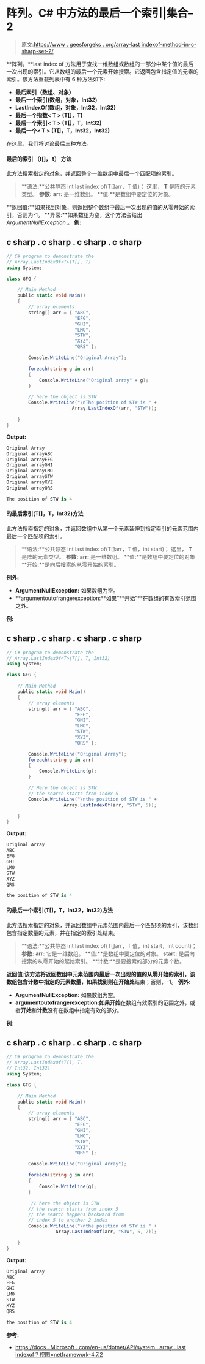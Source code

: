 # 阵列。C# 中方法的最后一个索引|集合–2

> 原文:[https://www . geesforgeks . org/array-last indexof-method-in-c-sharp-set-2/](https://www.geeksforgeeks.org/array-lastindexof-method-in-c-sharp-set-2/)

**阵列。**last index of 方法用于查找一维数组或数组的一部分中某个值的最后一次出现的索引。它从数组的最后一个元素开始搜索。它返回包含指定值的元素的索引。该方法重载列表中有 6 种方法如下:

*   **最后索引（数组、对象）**
*   **最后一个索引(数组，对象，Int32)**
*   **LastIndexOf(数组，对象，Int32，Int32)**
*   **最后一个指数< T > (T[]，T)**
*   **最后一个索引< T > (T[]，T，Int32)**
*   **最后一个< T > (T[]，T，Int32，Int32)**

在这里，我们将讨论最后三种方法。

#### 最后的索引 <t>（t[]， t） 方法</t>

此方法搜索指定的对象，并返回整个一维数组中最后一个匹配项的索引。

> **语法:**公共静态 int last index of<T>(T[]arr，T 值)；
> 这里， **T** 是阵的元素类型。
> **参数:**
> **arr:** 是一维数组。
> **值:**是数组中要定位的对象。

**返回值:**如果找到对象，则返回整个数组中最后一次出现的值的从零开始的索引，否则为-1。
**异常:**如果数组为空，这个方法会给出 *ArgumentNullException* 。
**例:**

## c sharp . c sharp . c sharp . c sharp

```cs
// C# program to demonstrate the
// Array.LastIndexOf<T>(T[], T)
using System;

class GFG {

    // Main Method
    public static void Main()
    {
        // array elements
        string[] arr = { "ABC",
                         "EFG",
                         "GHI",
                         "LMO",
                         "STW",
                         "XYZ",
                         "QRS" };

        Console.WriteLine("Original Array");

        foreach(string g in arr)
        {
            Console.WriteLine("Original array" + g);
        }

        // here the object is STW
        Console.WriteLine("\nThe position of STW is " +
                        Array.LastIndexOf(arr, "STW"));

    }
}
```

**Output:** 

```cs
Original Array
Original arrayABC
Original arrayEFG
Original arrayGHI
Original arrayLMO
Original arraySTW
Original arrayXYZ
Original arrayQRS

The position of STW is 4
```

#### <t>的最后索引(T[]，T，Int32)方法</t>

此方法搜索指定的对象，并返回数组中从第一个元素延伸到指定索引的元素范围内最后一个匹配项的索引。

> **语法:**公共静态 int last index of<T>(T[]arr，T 值，int start)；
> 这里， **T** 是阵的元素类型。
> **参数:**
> **arr:** 是一维数组。
> **值:**是数组中要定位的对象
> **开始:**是向后搜索的从零开始的索引。

**例外:**

*   **ArgumentNullException:** 如果数组为空。
*   **argumentoutofrangerexception:**如果“**开始”**在数组的有效索引范围之外。

**例:**

## c sharp . c sharp . c sharp . c sharp

```cs
// C# program to demonstrate the
// Array.LastIndexOf<T>(T[], T, Int32)
using System;

class GFG {

    // Main Method
    public static void Main()
    {
        // array elements
        string[] arr = { "ABC",
                         "EFG",
                         "GHI",
                         "LMO",
                         "STW",
                         "XYZ",
                         "QRS" };

        Console.WriteLine("Original Array");
        foreach(string g in arr)
        {
            Console.WriteLine(g);
        }

        // Here the object is STW
        // the search starts from index 5
        Console.WriteLine("\nthe position of STW is " +
                     Array.LastIndexOf(arr, "STW", 5));

    }
}
```

**Output:** 

```cs
Original Array
ABC
EFG
GHI
LMO
STW
XYZ
QRS

the position of STW is 4
```

#### <t>的最后一个索引(T[]，T，Int32，Int32)方法</t>

此方法搜索指定的对象，并返回数组中元素范围内最后一个匹配项的索引，该数组包含指定数量的元素，并在指定的索引处结束。

> **语法:**公共静态 int last index of<T>(T[]arr，T 值，int start，int count)；
> **参数:**
> **arr:** 它是一维数组。
> **值:**是数组中要定位的对象。
> **start:** 是后向搜索的从零开始的起始索引。
> **计数:**是要搜索的部分的元素个数。

**返回值:**该方法将返回数组中元素范围内最后一次出现的值的从零开始的索引，该数组包含计数中指定的元素数量，如果找到则在**开始处**结束；否则，-1。
**例外:**

*   **ArgumentNullException:** 如果数组为空。
*   **argumentoutofrangerexception:**如果**开始**在数组有效索引的范围之外，或者**开始**和**计数**没有在数组中指定有效的部分。

**例:**

## c sharp . c sharp . c sharp . c sharp

```cs
// C# program to demonstrate the
// Array.LastIndexOf(T[], T,
// Int32, Int32)
using System;

class GFG {

    // Main Method
    public static void Main()
    {
        // array elements
        string[] arr = { "ABC",
                         "EFG",
                         "GHI",
                         "LMO",
                         "STW",
                         "XYZ",
                         "QRS" };

        Console.WriteLine("Original Array");

        foreach(string g in arr)
        {
            Console.WriteLine(g);
        }

         // here the object is STW
        // the search starts from index 5
        // the search happens backward from
        // index 5 to another 2 index
        Console.WriteLine("\nthe position of STW is " +
                  Array.LastIndexOf(arr, "STW", 5, 2));

    }
}
```

**Output:** 

```cs
Original Array
ABC
EFG
GHI
LMO
STW
XYZ
QRS

the position of STW is 4
```

**参考:**

*   [https://docs . Microsoft . com/en-us/dotnet/API/system . array . last indexof？视图=netframework-4.7.2](https://docs.microsoft.com/en-us/dotnet/api/system.array.lastindexof?view=netframework-4.7.2)
